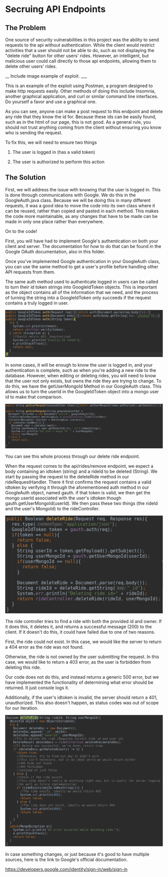 # Secruing API Endpoints

## The Problem

One source of security vulnerabilities in this project was the ability to send requests to the api without authentication.
While the client would restrict activities that a user should not be able to do, such as not displaying the "delete ride"
button for other users' rides. However, an intelligent, but malicious user could call directly to those api endpoints, allowing
them to delete other users' rides. 

__ Include image example of exploit. ___

This is an example of the exploit using Postman, a program designed to make http requests easily. Other methods of doing this
include Insomnia, another graphical application, and curl or similar command line interfaces. Do yourself a favor and use a graphical one.

As you can see, anyone can make a post request to this endpoint and delete any ride that they know the id for. Because these ids
can be easily found, such as in the html of our page, this is not good. As a general rule, you should not trust anything coming
from the client without ensuring you know who is sending the request.

To fix this, we will need to ensure two things

1. The user is logged in (has a valid token)

2. The user is authorized to perform this action

## The Solution

First, we will address the issue with knowing that the user is logged in. This is done through communications with Google.
We do this in the GoogleAuth.java class. Because we will be doing this in many different requests, it was a good idea to
move the code into its own class where it can be reused, rather than copied and pasted in each method. This makes the code more
maintainable, as any changes that have to be made can be made in only one place rather than everywhere.

On to the code!

First, you will have had to implement Google's authentication on both your client and server. The documentation for how to do that
can be found in the Google OAuth documentation, also in this folder.

Once you've implemented Google authentication in your GoogleAuth class, you can use the same method to get a user's profile before
handling other API requests from them. 


The same auth method used to authenticate logged in users can be called to turn their id token strings into GoogleIdToken objects.
This is important as the object contains all of the information that we need, and the process of turning the string into a GoogleIdToken
only succeeds if the request contains a truly logged in user.

![auth Photo](./images/auth.png)


In some cases, it will be enough to know the user is logged in, and your authentication is complete, such as when you're adding a new ride to the database.
However, when editing or deleting rides, you will need to know that the user not only exists, but owns the ride they are trying to change. To do this, we have the 
getUserMongoId Method in our GoogleAuth class. This allows us to turn the userId in the GoogleIdToken object into a mongo user id to make that comparison. 

![userMongoId Photo](./images/userMongoId.png)


You can see this whole process through our delete ride endpoint.

When the request comes to the api/rides/remove endpoint, we expect a body containing an idtoken (string) and a rideId to be deleted (String).
We start by passing the request to the deleteRide method in our rideRequestHandler. There it first confirms the request contains a valid idtoken by verifying it through
the aforementioned auth method in our GoogleAuth object, named gauth. if that token is valid, we then get the mongo userId associated with the user's idtoken though gauth.getUserMongoId(userId).
We then pass these two things (the rideId and the user's MongoId) to the rideController.

![deleteRequestHandler Photo](./images/reqhandler.png)

The ride controller tries to find a ride with both the provided id and owner. If it does this, it deletes it, and returns a successful message (200) to the client.
If it doesn't do this, it could have failed due to one of two reasons.

First, the ride could not exist. In this case, we would like the server to return a 404 error as the ride was not found.

Otherwise, the ride is not owned by the user submitting the request. In this case, we would like to return a 403 error, as the user is forbidden from deleting this ride.

Our code does not do this, and instead returns a generic 500 error, but we have implemented the functionality of determining what error should be returned. It just console logs it.

Additionally, if the user's idtoken is invalid, the server should return a 401, unauthorized. This also doesn't happen, as status codes was out of scope for our iteration.

![deleteController Photo](./images/controller.png)


In case something changes, or just because it's good to have multiple sources, here is the link to Google's official documentation.

https://developers.google.com/identity/sign-in/web/sign-in

